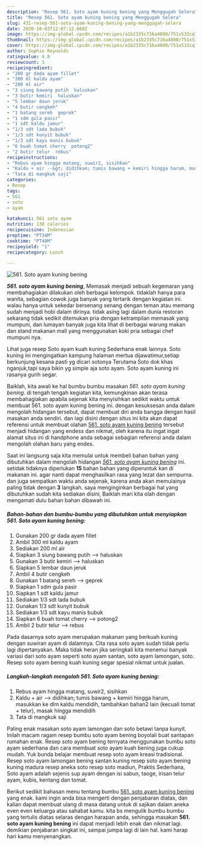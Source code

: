 ```yaml
---
description: "Resep 561. Soto ayam kuning bening yang Menggugah Selera"
title: "Resep 561. Soto ayam kuning bening yang Menggugah Selera"
slug: 431-resep-561-soto-ayam-kuning-bening-yang-menggugah-selera
date: 2020-10-03T12:07:12.668Z
image: https://img-global.cpcdn.com/recipes/a1b2335c716a4800/751x532cq70/561-soto-ayam-kuning-bening-foto-resep-utama.jpg
thumbnail: https://img-global.cpcdn.com/recipes/a1b2335c716a4800/751x532cq70/561-soto-ayam-kuning-bening-foto-resep-utama.jpg
cover: https://img-global.cpcdn.com/recipes/a1b2335c716a4800/751x532cq70/561-soto-ayam-kuning-bening-foto-resep-utama.jpg
author: Sophie Reynolds
ratingvalue: 4.8
reviewcount: 3
recipeingredient:
- "200 gr dada ayam fillet"
- "300 ml kaldu ayam"
- "200 ml air"
- "3 siung bawang putih  haluskan"
- "3 butir kemiri  haluskan"
- "5 lembar daun jeruk"
- "4 butir cengkeh"
- "1 batang sereh  geprek"
- "1 sdm gula pasir"
- "1 sdt kaldu jamur"
- "1/3 sdt lada bubuk"
- "1/3 sdt kunyit bubuk"
- "1/3 sdt kayu manis bubuk"
- "6 buah tomat cherry  potong2"
- "2 butir telur  rebus"
recipeinstructions:
- "Rebus ayam hingga matang, suwir2, sisihkan"
- "Kaldu + air --&gt; didihkan; tumis bawang + kemiri hingga harum, masukkan ke dlm kaldu mendidih, tambahkan bahan2 lain (kecuali tomat + telur), masak hingga mendidih"
- "Tata di mangkuk saji"
categories:
- Resep
tags:
- 561
- soto
- ayam

katakunci: 561 soto ayam 
nutrition: 138 calories
recipecuisine: Indonesian
preptime: "PT34M"
cooktime: "PT40M"
recipeyield: "1"
recipecategory: Lunch

---
```



![561. Soto ayam kuning bening](https://img-global.cpcdn.com/recipes/a1b2335c716a4800/751x532cq70/561-soto-ayam-kuning-bening-foto-resep-utama.jpg)

<b><i>561. soto ayam kuning bening</i></b>, Memasak menjadi sebuah kegemaran yang membahagiakan dilakukan oleh berbagai kelompok. tidaklah hanya para wanita, sebagian cowok juga banyak yang tertarik dengan kegiatan ini. walau hanya untuk sekedar bersenang senang dengan teman atau memang sudah menjadi hobi dalam dirinya. tidak asing lagi dalam dunia restoran sekarang tidak sedikit ditemukan pria dengan ketrampilan memasak yang mumpuni, dan lumayan banyak juga kita lihat di berbagai warung makan dan stand makanan mall yang menggunakan koki pria sebagai chef mumpuni nya.

Lihat juga resep Soto ayam kuah kuning Sederhana enak lainnya. Soto kuning ini mengingatkan kampung halaman mertua dijawatimur,setiap berkunjung kesana pasti yg dicari sotonya Terutama Soto dok khas nganjuk,tapi saya bikin yg simple aja soto ayam. Soto ayam kuning ini rasanya gurih segar.

Baiklah, kita awali ke hal bumbu bumbu masakan <i>561. soto ayam kuning bening</i>. di tengah tengah kegiatan kita, kemungkinan akan terasa membahagiakan apabila sejenak kita menyisihkan sedikit waktu untuk membuat 561. soto ayam kuning bening ini. dengan kesuksesan anda dalam mengolah hidangan tersebut, dapat membuat diri anda bangga dengan hasil masakan anda sendiri. dan lagi disini dengan situs ini kita akan dapat referensi untuk membuat olahan <u>561. soto ayam kuning bening</u> tersebut menjadi hidangan yang endess dan nikmat, oleh karena itu ingat ingat alamat situs ini di handphone anda sebagai sebagian referensi anda dalam mengolah olahan baru yang endes.


Saat ini langsung saja kita memulai untuk membeli bahan bahan yang dibutuhkan dalam mengolah hidangan <u><i>561. soto ayam kuning bening</i></u> ini. setidak tidaknya diperlukan <b>15</b> bahan bahan yang diperuntuk kan di makanan ini. agar nanti dapat menghasilkan rasa yang lezat dan sempurna. dan juga sempatkan waktu anda sejenak, karena anda akan memulainya paling tidak dengan <b>3</b> langkah. saya menginginkan berbagai hal yang dibutuhkan sudah kita sediakan disini, Baiklah mari kita olah dengan mengamati dulu bahan bahan dibawah ini.

<!--inarticleads1-->

##### Bahan-bahan dan bumbu-bumbu yang dibutuhkan untuk menyiapkan 561. Soto ayam kuning bening:

1. Gunakan 200 gr dada ayam fillet
1. Ambil 300 ml kaldu ayam
1. Sediakan 200 ml air
1. Siapkan 3 siung bawang putih --&gt; haluskan
1. Gunakan 3 butir kemiri --&gt; haluskan
1. Siapkan 5 lembar daun jeruk
1. Ambil 4 butir cengkeh
1. Gunakan 1 batang sereh --&gt; geprek
1. Siapkan 1 sdm gula pasir
1. Siapkan 1 sdt kaldu jamur
1. Sediakan 1/3 sdt lada bubuk
1. Gunakan 1/3 sdt kunyit bubuk
1. Sediakan 1/3 sdt kayu manis bubuk
1. Siapkan 6 buah tomat cherry --&gt; potong2
1. Ambil 2 butir telur --&gt; rebus


Pada dasarnya soto ayam merupakan makanan yang berkuah kuning dengan suwiran ayam di dalamnya. Cita rasa soto ayam sudah tidak perlu lagi dipertanyakan. Maka tidak heran jika seringkali kita menemui banyak variasi dari soto ayam seperti soto ayam santan, soto ayam lamongan, soto. Resep soto ayam bening kuah kuning segar spesial nikmat untuk jualan. 

<!--inarticleads2-->

##### Langkah-langkah mengolah 561. Soto ayam kuning bening:

1. Rebus ayam hingga matang, suwir2, sisihkan
1. Kaldu + air --&gt; didihkan; tumis bawang + kemiri hingga harum, masukkan ke dlm kaldu mendidih, tambahkan bahan2 lain (kecuali tomat + telur), masak hingga mendidih
1. Tata di mangkuk saji


Paling enak masakan soto ayam lamongan dan soto betawi tanpa kunyit. Inilah macam ragam resep bumbu soto ayam bening boyolali buat santapan rumahan enak. Resep soto ayam bening ternyata menggunakan bumbu soto ayam sederhana dan cara membuat soto ayam kuah bening juga cukup mudah. Yuk bunda belajar membuat resep soto ayam kreasi tradisional. Resep soto ayam lamongan bening santan kuning resep soto ayam bening kuning madura resep aneka soto resep soto madiun, Praktis Sederhana, Soto ayam adalah sejenis sup ayam dengan isi sabun, taoge, irisan telur ayam, kubis, kentang dan tomat. 

Berikut sedikit bahasan menu tentang bumbu <u>561. soto ayam kuning bening</u> yang enak. kami ingin anda bisa mengerti dengan penjabaran diatas, dan kalian dapat membuat ulang di masa datang untuk di sajikan dalam aneka even even keluarga atau sahabat kamu. kita bs mengulik bumbu bumbu yang tertulis diatas selaras dengan harapan anda, sehingga masakan <b>561. soto ayam kuning bening</b> ini dapat menjadi lebih enak dan nikmat lagi. demikian penjabaran singkat ini, sampai jumpa lagi di lain hal. kami harap hari kamu menyenangkan.
